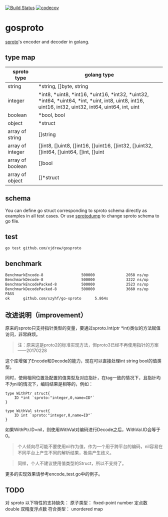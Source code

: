 [![Build Status](https://travis-ci.org/xjdrew/gosproto.svg?branch=master)](https://travis-ci.org/xjdrew/gosproto)
[![codecov](https://codecov.io/gh/xjdrew/gosproto/branch/master/graph/badge.svg)](https://codecov.io/gh/xjdrew/gosproto)

# gosproto

[sproto](https://github.com/cloudwu/sproto)'s encoder and decoder in golang.

## type map

sproto type      | golang type
---------------- | -------------------------------------------------
string           | \*string, []byte, string
integer          | \*int8, \*uint8, \*int16, \*uint16, \*int32, \*uint32, \*int64, \*uint64, \*int, \*uint, int8, uint8, int16, uint16, int32, uint32, int64, uint64, int, uint
boolean          | \*bool, bool
object           | \*struct
array of string  | []string
array of integer | []int8, []uint8, []int16, []uint16, []int32, []uint32, []int64, []uint64, []int, []uint
array of boolean | []bool
array of object  | []\*struct

## schema

You can define go struct corresponding to sproto schema directly as examples in all test cases.
Or use [sprotodump](https://github.com/lvzixun/sprotodump) to change sproto schema to go file.

## test

```
go test github.com/xjdrew/gosproto
```

## benchmark

```txt
BenchmarkEncode-8                 500000              2058 ns/op
BenchmarkDecode-8                 500000              3222 ns/op
BenchmarkEncodePacked-8           500000              2523 ns/op
BenchmarkDecodePacked-8           500000              3660 ns/op
PASS
ok      github.com/szyhf/go-sproto      5.864s
```

## 改进说明（improvement）

原来的sproto只支持指针类型的变量，要通过sproto.Int(ptr *int)类似的方法赋值访问，非常麻烦。

> 注：原来这是proto2的标准实现方法，但proto3已经不再使用指针的方案——20170228

这个库增强了Encode和Decode的能力，现在可以直接处理int string bool的值类型。

同时，使用相同位置及配置的值类型及对应指针，在tag一致的情况下，且指针均不为nil的情况下，编码结果是相等的，例如：

``` golang
type WithPtr struct{
	ID *int `sproto:"integer,0,name=ID"`
}

type WithVal struct{
	ID int `sproto:"integer,0,name=ID"`
}

```

如果WithPtr.ID=nil，则使用WithVal对编码进行Decode之后，WithVal.ID会等于0。

> 个人倾向尽可能不要使用nil作为值，作为一个用于跨平台的编码，nil容易在不同平台上产生不同的解析结果，极易产生歧义。

> 同样，个人不建议使用值类型的Struct，所以不支持了。

更多的实现效果请参考encode_test.go中的例子。

## TODO
对 sproto 以下特性的支持缺失：
原子类型：
fixed-point number 定点数
double 双精度浮点数
符合类型：
unordered map

